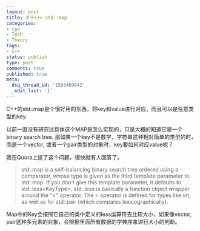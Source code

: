 ```yaml
---
layout: post
title: 关于C++ std::map
categories:
- cpp
- Tech
- Theory
tags:
- C++
status: publish
type: post
comments: true
published: true
meta:
  dsq_thread_id: '1593469042'
  _edit_last: '1'
---
```

C++的std::map是个很好用的东西，将key和value进行对应，而且可以是任意类型的key.

以前一直没有研究过具体这个MAP是怎么实现的，只是大概的知道它是一个binary search tree. 那如果一个key不是数字，字符串这种相对简单的类型的时，而是一个vector, 或者一个pair类型的对象时，key要如何对应value呢？

我在Quora上提了这个问题，很快就有人回答了。
<blockquote>std::map is a self-balancing binary search tree ordered using a comparator, whose type is given as the third template parameter to std::map. If you don't give this template parameter, it defaults to std::less&lt;KeyType&gt;. std::less is basically a function object wrapper around the "&lt;" operator. The &lt; operator is defined for types like int, as well as for std::pair (which compares lexicographically).</blockquote>
Map中的Key会按照它自己的类中定义的less运算符去比较大小，如果像vector, pair这种多元素的对象，会根据里面所有数据的字典序来进行大小的判断。
